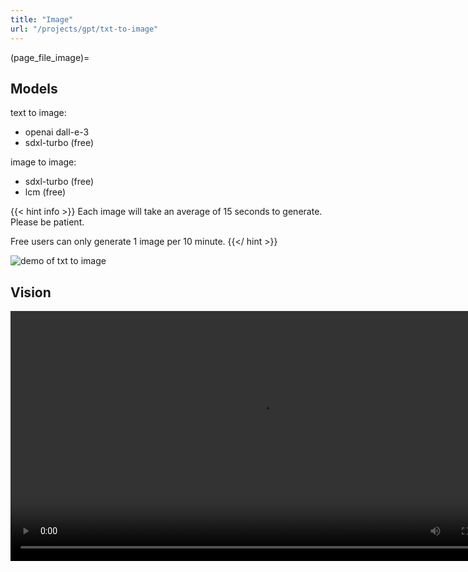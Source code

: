 ```yaml
---
title: "Image"
url: "/projects/gpt/txt-to-image"
---
```


(page_file_image)=

## Models

text to image:

- openai dall-e-3
- sdxl-turbo (free)

image to image:

- sdxl-turbo (free)
- lcm (free)

{{< hint info >}}
Each image will take an average of 15 seconds to generate. Please be patient.

Free users can only generate 1 image per 10 minute.
{{</ hint >}}

![demo of txt to image](https://s3.laisky.com/uploads/2023/09/txt2img.jpeg)

## Vision

<video src="https://s3.laisky.com/uploads/2023/11/dalle-and-vision.mp4" controls width="800">
  <p>Your browser does not support the video tag</p>
  <p>open <a href="https://s3.laisky.com/uploads/2023/11/dalle-and-vision.mp4">https://s3.laisky.com/uploads/2023/11/dalle-and-vision.mp4</a></p>
</video>
